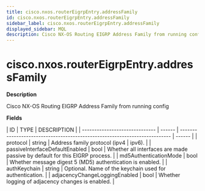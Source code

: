 ```yaml
---
title: cisco.nxos.routerEigrpEntry.addressFamily
id: cisco.nxos.routerEigrpEntry.addressFamily
sidebar_label: cisco.nxos.routerEigrpEntry.addressFamily
displayed_sidebar: MQL
description: Cisco NX-OS Routing EIGRP Address Family from running config
---
```


# cisco.nxos.routerEigrpEntry.addressFamily

**Description**

Cisco NX-OS Routing EIGRP Address Family from running config

**Fields**

| ID                             | TYPE   | DESCRIPTION                                                                |
| ------------------------------ | ------ | -------------------------------------------------------------------------- | ------ |
| protocol                       | string | Address family protocol (ipv4                                              | ipv6). |
| passiveInterfaceDefaultEnabled | bool   | Whether all interfaces are made passive by default for this EIGRP process. |
| md5AuthenticationMode          | bool   | Whether message digest 5 (MD5) authentication is enabled.                  |
| authKeychain                   | string | Optional. Name of the keychain used for authentication.                    |
| adjacencyChangeLoggingEnabled  | bool   | Whether logging of adjacency changes is enabled.                           |
